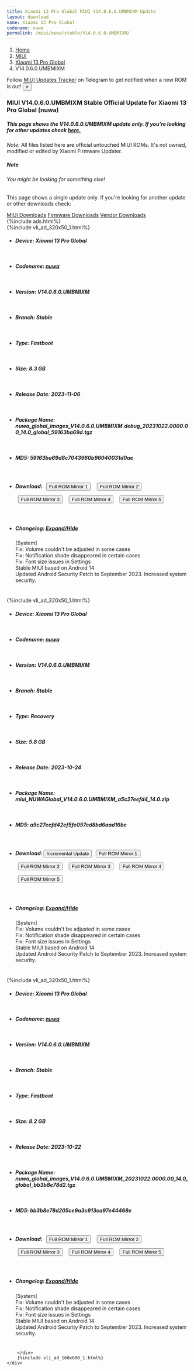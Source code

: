 ```yaml
---
title: Xiaomi 13 Pro Global MIUI V14.0.6.0.UMBMIXM Update
layout: download
name: Xiaomi 13 Pro Global
codename: nuwa
permalink: /miui/nuwa/stable/V14.0.6.0.UMBMIXM/
---
```

<nav aria-label="breadcrumb">
    <ol class="breadcrumb">
        <li class="breadcrumb-item"><a href="/">Home</a></li>
        <li class="breadcrumb-item"><a href="/miui/">MIUI</a></li>
        <li class="breadcrumb-item"><a href="/miui/nuwa/">Xiaomi 13 Pro Global</a></li>
        <li class="breadcrumb-item active" aria-current="page">V14.0.6.0.UMBMIXM</li>
    </ol>
</nav>
<div class="alert alert-primary alert-dismissible fade show" role="alert">
    Follow <a href="https://t.me/MIUIUpdatesTracker" class="alert-link">MIUI Updates Tracker</a> on Telegram to get
    notified when a new ROM is out!
    <button type="button" class="close" data-dismiss="alert" aria-label="Close">
        <span aria-hidden="true">&times;</span>
    </button>
</div>
<div class="col-12 mx-auto">
    <h3 class="title bg-light p-2 rounded">MIUI V14.0.6.0.UMBMIXM Stable Official Update for Xiaomi 13 Pro Global (nuwa)</h3>
    <h5>This page shows the V14.0.6.0.UMBMIXM update only. If you're looking for other updates check
        <a href="/miui/nuwa/">here.</a></h5>
    <p><i>Note: </i>All files listed here are official untouched MIUI ROMs.
        It's not owned, modified or edited by Xiaomi Firmware Updater.</p>
    <div class="card">
        <div class="card-body">
            <h5 class="card-title">Note</h5>
            <h6 class="card-subtitle mb-2 text-muted">You might be looking for something else!</h6>
            <p class="card-text">This page shows a single update only.
                If you're looking for another update or other downloads check:</p>
            <a href="/miui/" class="card-link">MIUI Downloads</a>
            <a href="/firmware/" class="card-link">Firmware Downloads</a>
            <a href="/vendor/" class="card-link">Vendor Downloads</a>
        </div>
    </div>
    {%include ads.html%}
    <div class="row justify-content-center">
        <div class="col-10" id="downloads">
                    <div class="card card-body">
            {%include vli_ad_320x50_1.html%}
            <ul class="list-unstyled">
                <li style="padding-bottom: 10px;">
                    <h5><b>Device: </b>Xiaomi 13 Pro Global</h5>
                </li>
                <li style="padding-bottom: 10px;">
                    <h5><b>Codename: </b> <a href="/miui/nuwa/" target="_blank">nuwa</a> </h5>
                </li>
                <li style="padding-bottom: 10px;">
                    <h5><b>Version: </b>V14.0.6.0.UMBMIXM</h5>
                </li>
                <li style="padding-bottom: 10px;">
                    <h5><b>Branch: </b>Stable</h5>
                </li>
                <li style="padding-bottom: 10px;">
                    <h5><b>Type: </b>Fastboot</h5>
                </li>
                <li style="padding-bottom: 10px;">
                    <h5><b>Size: </b>8.3 GB</h5>
                </li>
                <li style="padding-bottom: 10px;">
                    <h5><b>Release Date: </b>2023-11-06</h5>
                </li>
                <li style="padding-bottom: 10px;">
                    <h5><b>Package Name: </b><span id="filename" class="text-dark">nuwa_global_images_V14.0.6.0.UMBMIXM.debug_20231022.0000.00_14.0_global_59163ba69d.tgz</span></h5>
                </li>
                <li style="padding-bottom: 10px;">
                    <h5><b>MD5: </b><span id="md5" class="text-muted">59163ba69d8c7043960b96040031d0ae</span></h5>
                </li>
                <li style="padding-bottom: 10px;">
                    <h5><b>Download: </b> <button type="button" id="download" class="btn btn-primary" style="margin: 7px;" onclick="window.open('https://cdnorg.d.miui.com/V14.0.6.0.UMBMIXM/nuwa_global_images_V14.0.6.0.UMBMIXM.debug_20231022.0000.00_14.0_global_59163ba69d.tgz', '_blank');"><i class="fa fa-download"></i> Full ROM Mirror 1</button> <button type="button" id="download" class="btn btn-primary" style="margin: 7px;" onclick="window.open('https://bkt-sgp-miui-ota-update-alisgp.oss-ap-southeast-1.aliyuncs.com/V14.0.6.0.UMBMIXM/nuwa_global_images_V14.0.6.0.UMBMIXM.debug_20231022.0000.00_14.0_global_59163ba69d.tgz', '_blank');"><i class="fa fa-download"></i> Full ROM Mirror 2</button> <button type="button" id="download" class="btn btn-primary" style="margin: 7px;" onclick="window.open('https://bn.d.miui.com/V14.0.6.0.UMBMIXM/nuwa_global_images_V14.0.6.0.UMBMIXM.debug_20231022.0000.00_14.0_global_59163ba69d.tgz', '_blank');"><i class="fa fa-download"></i> Full ROM Mirror 3</button> <button type="button" id="download" class="btn btn-primary" style="margin: 7px;" onclick="window.open('https://bigota.d.miui.com/V14.0.6.0.UMBMIXM/nuwa_global_images_V14.0.6.0.UMBMIXM.debug_20231022.0000.00_14.0_global_59163ba69d.tgz', '_blank');"><i class="fa fa-download"></i> Full ROM Mirror 4</button> <button type="button" id="download" class="btn btn-primary" style="margin: 7px;" onclick="window.open('https://hugeota.d.miui.com/V14.0.6.0.UMBMIXM/nuwa_global_images_V14.0.6.0.UMBMIXM.debug_20231022.0000.00_14.0_global_59163ba69d.tgz', '_blank');"><i class="fa fa-download"></i> Full ROM Mirror 5</button></h5>
                </li>
                <li style="padding-bottom: 10px;">
                    <h5><b>Changelog: </b><a href="#nuwa_1_changelog" data-toggle="collapse" role="button"
                            aria-expanded="false" aria-controls="nuwa_1_changelog"> <i class="fa fa-arrow-down"
                                aria-hidden="true"></i> Expand/Hide</a></h5>
                    <div class="collapse" id="nuwa_1_changelog">
                        <p id="changelog_text">[System]<br>Fix: Volume couldn't be adjusted in some cases<br>Fix: Notification shade disappeared in certain cases<br>Fix: Font size issues in Settings<br>Stable MIUI based on Android 14<br>Updated Android Security Patch to September 2023. Increased system security.</p>
                    </div>
                </li>
            </ul>
        </div>
        <div class="card card-body">
            {%include vli_ad_320x50_1.html%}
            <ul class="list-unstyled">
                <li style="padding-bottom: 10px;">
                    <h5><b>Device: </b>Xiaomi 13 Pro Global</h5>
                </li>
                <li style="padding-bottom: 10px;">
                    <h5><b>Codename: </b> <a href="/miui/nuwa/" target="_blank">nuwa</a> </h5>
                </li>
                <li style="padding-bottom: 10px;">
                    <h5><b>Version: </b>V14.0.6.0.UMBMIXM</h5>
                </li>
                <li style="padding-bottom: 10px;">
                    <h5><b>Branch: </b>Stable</h5>
                </li>
                <li style="padding-bottom: 10px;">
                    <h5><b>Type: </b>Recovery</h5>
                </li>
                <li style="padding-bottom: 10px;">
                    <h5><b>Size: </b>5.8 GB</h5>
                </li>
                <li style="padding-bottom: 10px;">
                    <h5><b>Release Date: </b>2023-10-24</h5>
                </li>
                <li style="padding-bottom: 10px;">
                    <h5><b>Package Name: </b><span id="filename" class="text-dark">miui_NUWAGlobal_V14.0.6.0.UMBMIXM_a5c27eefd4_14.0.zip</span></h5>
                </li>
                <li style="padding-bottom: 10px;">
                    <h5><b>MD5: </b><span id="md5" class="text-muted">a5c27eefd42ef5fe057cd8bd6aad16bc</span></h5>
                </li>
                <li style="padding-bottom: 10px;">
                    <h5><b>Download: </b><button type="button" id="incremental_download" class="btn btn-warning" onclick="window.open('https://bigota.d.miui.com/V14.0.6.0.UMBMIXM/miui-blockota-nuwa_global-V14.0.5.0.UMBMIXM-V14.0.6.0.UMBMIXM-e423ab0b2f-14.0.zip', '_blank');"><i class="fa fa-download"></i> Incremental Update</button> <button type="button" id="download" class="btn btn-primary" style="margin: 7px;" onclick="window.open('https://cdnorg.d.miui.com/V14.0.6.0.UMBMIXM/miui_NUWAGlobal_V14.0.6.0.UMBMIXM_a5c27eefd4_14.0.zip', '_blank');"><i class="fa fa-download"></i> Full ROM Mirror 1</button> <button type="button" id="download" class="btn btn-primary" style="margin: 7px;" onclick="window.open('https://bkt-sgp-miui-ota-update-alisgp.oss-ap-southeast-1.aliyuncs.com/V14.0.6.0.UMBMIXM/miui_NUWAGlobal_V14.0.6.0.UMBMIXM_a5c27eefd4_14.0.zip', '_blank');"><i class="fa fa-download"></i> Full ROM Mirror 2</button> <button type="button" id="download" class="btn btn-primary" style="margin: 7px;" onclick="window.open('https://bn.d.miui.com/V14.0.6.0.UMBMIXM/miui_NUWAGlobal_V14.0.6.0.UMBMIXM_a5c27eefd4_14.0.zip', '_blank');"><i class="fa fa-download"></i> Full ROM Mirror 3</button> <button type="button" id="download" class="btn btn-primary" style="margin: 7px;" onclick="window.open('https://bigota.d.miui.com/V14.0.6.0.UMBMIXM/miui_NUWAGlobal_V14.0.6.0.UMBMIXM_a5c27eefd4_14.0.zip', '_blank');"><i class="fa fa-download"></i> Full ROM Mirror 4</button> <button type="button" id="download" class="btn btn-primary" style="margin: 7px;" onclick="window.open('https://hugeota.d.miui.com/V14.0.6.0.UMBMIXM/miui_NUWAGlobal_V14.0.6.0.UMBMIXM_a5c27eefd4_14.0.zip', '_blank');"><i class="fa fa-download"></i> Full ROM Mirror 5</button></h5>
                </li>
                <li style="padding-bottom: 10px;">
                    <h5><b>Changelog: </b><a href="#nuwa_2_changelog" data-toggle="collapse" role="button"
                            aria-expanded="false" aria-controls="nuwa_2_changelog"> <i class="fa fa-arrow-down"
                                aria-hidden="true"></i> Expand/Hide</a></h5>
                    <div class="collapse" id="nuwa_2_changelog">
                        <p id="changelog_text">[System]<br>Fix: Volume couldn't be adjusted in some cases<br>Fix: Notification shade disappeared in certain cases<br>Fix: Font size issues in Settings<br>Stable MIUI based on Android 14<br>Updated Android Security Patch to September 2023. Increased system security.</p>
                    </div>
                </li>
            </ul>
        </div>
        <div class="card card-body">
            {%include vli_ad_320x50_1.html%}
            <ul class="list-unstyled">
                <li style="padding-bottom: 10px;">
                    <h5><b>Device: </b>Xiaomi 13 Pro Global</h5>
                </li>
                <li style="padding-bottom: 10px;">
                    <h5><b>Codename: </b> <a href="/miui/nuwa/" target="_blank">nuwa</a> </h5>
                </li>
                <li style="padding-bottom: 10px;">
                    <h5><b>Version: </b>V14.0.6.0.UMBMIXM</h5>
                </li>
                <li style="padding-bottom: 10px;">
                    <h5><b>Branch: </b>Stable</h5>
                </li>
                <li style="padding-bottom: 10px;">
                    <h5><b>Type: </b>Fastboot</h5>
                </li>
                <li style="padding-bottom: 10px;">
                    <h5><b>Size: </b>8.2 GB</h5>
                </li>
                <li style="padding-bottom: 10px;">
                    <h5><b>Release Date: </b>2023-10-22</h5>
                </li>
                <li style="padding-bottom: 10px;">
                    <h5><b>Package Name: </b><span id="filename" class="text-dark">nuwa_global_images_V14.0.6.0.UMBMIXM_20231022.0000.00_14.0_global_bb3b8e78d2.tgz</span></h5>
                </li>
                <li style="padding-bottom: 10px;">
                    <h5><b>MD5: </b><span id="md5" class="text-muted">bb3b8e78d205ce9a3c913ca97e44468e</span></h5>
                </li>
                <li style="padding-bottom: 10px;">
                    <h5><b>Download: </b> <button type="button" id="download" class="btn btn-primary" style="margin: 7px;" onclick="window.open('https://cdnorg.d.miui.com/V14.0.6.0.UMBMIXM/nuwa_global_images_V14.0.6.0.UMBMIXM_20231022.0000.00_14.0_global_bb3b8e78d2.tgz', '_blank');"><i class="fa fa-download"></i> Full ROM Mirror 1</button> <button type="button" id="download" class="btn btn-primary" style="margin: 7px;" onclick="window.open('https://bkt-sgp-miui-ota-update-alisgp.oss-ap-southeast-1.aliyuncs.com/V14.0.6.0.UMBMIXM/nuwa_global_images_V14.0.6.0.UMBMIXM_20231022.0000.00_14.0_global_bb3b8e78d2.tgz', '_blank');"><i class="fa fa-download"></i> Full ROM Mirror 2</button> <button type="button" id="download" class="btn btn-primary" style="margin: 7px;" onclick="window.open('https://bn.d.miui.com/V14.0.6.0.UMBMIXM/nuwa_global_images_V14.0.6.0.UMBMIXM_20231022.0000.00_14.0_global_bb3b8e78d2.tgz', '_blank');"><i class="fa fa-download"></i> Full ROM Mirror 3</button> <button type="button" id="download" class="btn btn-primary" style="margin: 7px;" onclick="window.open('https://bigota.d.miui.com/V14.0.6.0.UMBMIXM/nuwa_global_images_V14.0.6.0.UMBMIXM_20231022.0000.00_14.0_global_bb3b8e78d2.tgz', '_blank');"><i class="fa fa-download"></i> Full ROM Mirror 4</button> <button type="button" id="download" class="btn btn-primary" style="margin: 7px;" onclick="window.open('https://hugeota.d.miui.com/V14.0.6.0.UMBMIXM/nuwa_global_images_V14.0.6.0.UMBMIXM_20231022.0000.00_14.0_global_bb3b8e78d2.tgz', '_blank');"><i class="fa fa-download"></i> Full ROM Mirror 5</button></h5>
                </li>
                <li style="padding-bottom: 10px;">
                    <h5><b>Changelog: </b><a href="#nuwa_3_changelog" data-toggle="collapse" role="button"
                            aria-expanded="false" aria-controls="nuwa_3_changelog"> <i class="fa fa-arrow-down"
                                aria-hidden="true"></i> Expand/Hide</a></h5>
                    <div class="collapse" id="nuwa_3_changelog">
                        <p id="changelog_text">[System]<br>Fix: Volume couldn't be adjusted in some cases<br>Fix: Notification shade disappeared in certain cases<br>Fix: Font size issues in Settings<br>Stable MIUI based on Android 14<br>Updated Android Security Patch to September 2023. Increased system security.</p>
                    </div>
                </li>
            </ul>
        </div>

        </div>
        {%include vli_ad_160x600_1.html%}
    </div>
</div>
